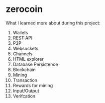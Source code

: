 # zerocoin

What I learned more about during this project:

1. Wallets
2. REST API
3. P2P
4. Websockets
5. Channels
6. HTML explorer
7. Database Persistence
8. Blockchain
9. Mining
10. Transaction
11. Rewards for mining
12. Input/Output
13. Verifcation

